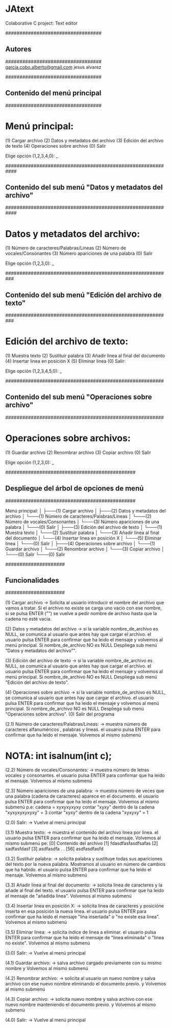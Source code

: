 # JAtext
Colaborative C project: Text editor

##################################
##            Autores           ##
##################################
garcia.cobo.alberto@gmail.com
jesus alvarez


##################################
## Contenido del menú principal ##
##################################

Menú principal: 
==============
(1) Cargar archivo
(2) Datos y metadatos del archivo
(3) Edición del archivo de texto
(4) Operaciones sobre archivo 
(0) Salir

Elige opción (1,2,3,4,0): _

############################################################
## Contenido del sub menú "Datos y metadatos del archivo" ##
############################################################

Datos y metadatos del archivo:
=============================
(1) Número de caracteres/Palabras/Lineas
(2) Número de vocales/Consonantes
(3) Número apariciones de una palabra 
(0) Salir

Elige opción (1,2,3,0): _

###########################################################
## Contenido del sub menú "Edición del archivo de texto" ##
###########################################################

Edición del archivo de texto:
============================
(1) Muestra texto
(2) Sustituir palabra
(3) Añadir linea al final del documento
(4) Insertar linea en posición X
(5) Eliminar linea
(0) Salir:

Elige opción (1,2,3,4,5,0): _

########################################################
## Contenido del sub menú "Operaciones sobre archivo" ##
########################################################

Operaciones sobre archivos:
==========================

(1) Guardar archivo
(2) Renombrar archivo
(3) Copiar archivo
(0) Salir 

Elige opción (1,2,3,0): _

##############################################
## Despliegue del árbol de opciones de menú ##
##############################################

Menú principal:
│
├───(1) Cargar archivo
│
├───(2) Datos y metadatos del archivo
│   └───(1) Número de caracteres/Palabras/Lineas
│   └───(2) Número de vocales/Consonantes
│   └───(3) Número apariciones de una palabra
│   └───(0) Salir
│
├───(3) Edición del archivo de texto
│   └───(1) Muestra texto
│   └───(2) Sustituir palabra
│   └───(3) Añadir linea al final del documento
│   └───(4) Insertar linea en posición X
│   └───(5) Eliminar linea
│   └───(0) Salir
│
├───(4) Operaciones sobre archivo
│   └───(1) Guardar archivo
│   └───(2) Renombrar archivo
│   └───(3) Copiar archivo
│   └───(0) Salir
└───(0) Salir


#####################
## Funcionalidades ##
#####################

(1) Cargar archivo -> Solicita al usuario introducir el nombre del archivo que vamos a tratar. Si el archivo no existe se carga uno vacio con ese nombre, si se pulsa ENTER ("") se vuelve a pedir nombre de archivo hasta que la cadena no esté vacia.

(2) Datos y metadatos del archivo -> si la variable nombre_de_archivo es NULL, se comunica al usuario que antes hay que cargar el archivo. el usuario pulsa ENTER para confirmar que ha leido el mensaje y volvemos al menú principal. Si nombre_de_archivo NO es NULL Despliega sub menú "Datos y metadatos del archivo"". 

(3) Edición del archivo de texto -> si la variable nombre_de_archivo es NULL, se comunica al usuario que antes hay que cargar el archivo. el usuario pulsa ENTER para confirmar que ha leido el mensaje y volvemos al menú principal. Si nombre_de_archivo NO es NULL Despliega sub menú "Edición del archivo de texto". 

(4) Operaciones sobre archivo -> si la variable nombre_de_archivo es NULL, se comunica al usuario que antes hay que cargar el archivo. el usuario pulsa ENTER para confirmar que ha leido el mensaje y volvemos al menú principal. Si nombre_de_archivo NO es NULL Despliega sub menú "Operaciones sobre archivo". 
(0) Salir del programa




(2.1) Número de caracteres/Palabras/Lineas: -> muestra número de caracteres alfanuméricos , palabras y líneas. el usuario pulsa ENTER para confirmar que ha leido el mensaje. Volvemos al mismo submenú
# NOTA: int isalnum(int c);

(2.2) Número de vocales/Consonantes: -> muestra número de letras vocales y consonantes. el usuario pulsa ENTER para confirmar que ha leido el mensaje. Volvemos al mismo submenú 

(2.3) Número apariciones de una palabra: -> muestra número de veces que una palabra (cadena de caracteres) aparece en el documento. el usuario pulsa ENTER para confirmar que ha leido el mensaje. Volvemos al mismo submenú 
p.e: cadena = xyxyxyxyxy
contar "xyxy" dentro de la cadena "xyxyxyxyxyxy" = 3
contar "xyxy" dentro de la cadena "xyxyxy" = 1

(2.0) Salir: -> Vuelve al menú principal


(3.1) Muestra texto: -> muestra el contenido del archivo linea por linea. el usuario pulsa ENTER para confirmar que ha leido el mensaje. Volvemos al mismo submenú 
pe: 
[0]	 Contenido del archivo
[1]	 fdasdfasfasdfsafas
[2]	 sadfasfdasf
[3]  asdfasdfa
.
.
[56] asdfasdfasfd

(3.2) Sustituir palabra: -> solicita palabra y sustituye todas sus apariciones del texto por la nueva palabra. Mostramos al usuario en número de cambios que ha habido. el usuario pulsa ENTER para confirmar que ha leido el mensaje. Volvemos al mismo submenú 

(3.3) Añadir linea al final del documento: -> solicita linea de caracteres y la añade al final del texto. el usuario pulsa ENTER para confirmar que ha leido el mensaje de "añadida linea". Volvemos al mismo submenú 

(3.4) Insertar linea en posición X: -> solicita linea de caracteres y posicióne inserta en esa posición la nueva linea. el usuario pulsa ENTER para confirmar que ha leido el mensaje "lina insertada" o "no existe esa linea". Volvemos al mismo submenú 

(3.5) Eliminar linea: -> solicita índice de linea a eliminar. el usuario pulsa ENTER para confirmar que ha leido el mensaje de "linea eliminada" o "linea no existe". Volvemos al mismo submenú 

(3.0) Salir: -> Vuelve al menú principal 


(4.1) Guardar archivo: -> salva archivo cargado previamente con su mismo nombre y Volvemos al mismo submenú

(4.2) Renombrar archivo: -> solicita al usuario un nuevo nombre y salva archivo con ese nuevo nombre eliminando el documento previo. y Volvemos al mismo submenú

(4.3) Copiar archivo: -> solicita nuevo nombre y salva archivo con ese nuevo nombre manteniendo el documento previo. y Volvemos al mismo submenú

(4.0) Salir: -> Vuelve al menú principal
